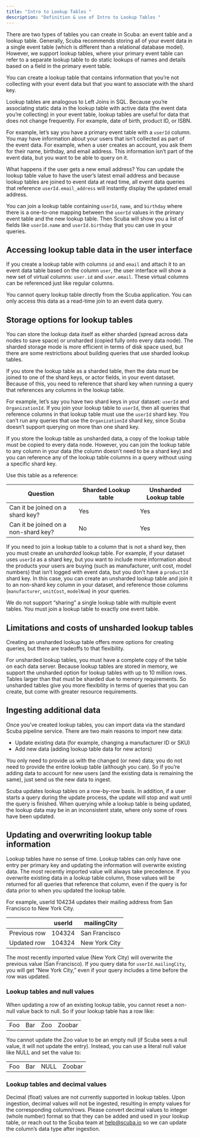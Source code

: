 ```yaml
---
title: "Intro to Lookup Tables "
description: "Definition & use of Intro to Lookup Tables "
---
```

There are two types of tables you can create in Scuba: an event table and a lookup table. Generally, Scuba recommends storing all of your event data in a single event table (which is different than a relational database model). However, we support lookup tables, where your primary event table can refer to a separate lookup table to do static lookups of names and details based on a field in the primary event table.

You can create a lookup table that contains information that you’re not collecting with your event data but that you want to associate with the shard key.

Lookup tables are analogous to Left Joins in SQL. Because you’re associating static data in the lookup table with active data (the event data you’re collecting) in your event table, lookup tables are useful for data that does not change frequently. For example, date of birth, product ID, or ISBN. 

For example, let’s say you have a primary event table with a `userId` column. You may have information about your users that isn’t collected as part of the event data. For example, when a user creates an account, you ask them for their name, birthday, and email address. This information isn’t part of the event data, but you want to be able to query on it. 

What happens if the user gets a new email address? You can update the lookup table value to have the user’s latest email address and because lookup tables are joined to event data at read time, all event data queries that reference `userId.email_address` will instantly display the updated email address.

You can join a lookup table containing `userId`, `name`, and `birthday` where there is a one-to-one mapping between the `userId` values in the primary event table and the new lookup table. Then Scuba will show you a list of fields like `userId.name` and `userId.birthday` that you can use in your queries. 

## Accessing lookup table data in the user interface

If you create a lookup table with columns `id` and `email` and attach it to an event data table based on the column `user`, the user interface will show a new set of virtual columns: `user.id` and `user.email`. These virtual columns can be referenced just like regular columns.

You cannot query lookup table directly from the Scuba application. You can only access this data as a read-time join to an event data query.

## Storage options for lookup tables

You can store the lookup data itself as either sharded (spread across data nodes to save space) or unsharded (copied fully onto every data node). The sharded storage mode is more efficient in terms of disk space used, but there are some restrictions about building queries that use sharded lookup tables.

If you store the lookup table as a sharded table, then the data must be joined to one of the shard keys, or actor fields, in your event dataset. Because of this, you need to reference that shard key when running a query that references any columns in the lookup table. 

For example, let’s say you have two shard keys in your dataset: `userId` and `OrganizationId`. If you join your lookup table to `userId`, then all queries that reference columns in that lookup table must use the `userId` shard key. You can’t run any queries that use the `OrganizationId` shard key, since Scuba doesn’t support querying on more than one shard key. 

If you store the lookup table as unsharded data, a copy of the lookup table must be copied to every data node. However, you can join the lookup table to any column in your data (the column doesn’t need to be a shard key) and you can reference any of the lookup table columns in a query without using a specific shard key. 

Use this table as a reference:

| Question | Sharded Lookup table | Unsharded Lookup table |
| --- | --- | --- |
| Can it be joined on a shard key? | Yes | Yes |
| Can it be joined on a non-shard key? | No  | Yes |

If you need to join a lookup table to a column that is not a shard key, then you must create an *unsharded* lookup table. For example, if your dataset uses `userId` as a shard key, but you want to include more information about the products your users are buying (such as manufacturer, unit cost, model numbers) that isn’t logged with event data, but you don’t have a `productId` shard key. In this case, you can create an unsharded lookup table and join it to an non-shard key column in your dataset, and reference those columns (`manufacturer`, `unitCost`, `modelNum`) in your queries. 

We do not support “sharing” a single lookup table with multiple event tables. You must join a lookup table to exactly one event table. 

## Limitations and costs of unsharded lookup tables

Creating an unsharded lookup table offers more options for creating queries, but there are tradeoffs to that flexibility. 

For unsharded lookup tables, you must have a complete copy of the table on each data server. Because lookup tables are stored in memory, we support the unsharded option for lookup tables with up to 10 million rows. Tables larger than that must be sharded due to memory requirements. So unsharded tables give you more flexibility in terms of queries that you can create, but come with greater resource requirements. 

## Ingesting additional data

Once you’ve created lookup tables, you can import data via the standard Scuba pipeline service. There are two main reasons to import new data:

- Update existing data (for example, changing a manufacturer ID or SKU)
- Add new data (adding lookup table data for new actors)

You only need to provide us with the changed (or new) data; you do not need to provide the entire lookup table (although you can). So if you’re adding data to account for new users (and the existing data is remaining the same), just send us the new data to ingest. 

Scuba updates lookup tables on a row-by-row basis. In addition, if a user starts a query during the update process, the update will stop and wait until the query is finished. When querying while a lookup table is being updated, the lookup data may be in an inconsistent state, where only some of rows have been updated.

## Updating and overwriting lookup table information

Lookup tables have no sense of time. Lookup tables can only have one entry per primary key and updating the information will overwrite existing data. The most recently imported value will always take precedence. If you overwrite existing data in a lookup table column, those values will be returned for all queries that reference that column, even if the query is for data prior to when you updated the lookup table. 

For example, userId 104234 updates their mailing address from San Francisco to New York City. 

|     | userId | mailingCity |
| --- | --- | --- |
| Previous row | 104324 | San Francisco |
| Updated row | 104324 | New York City |

The most recently imported value (New York City) will overwrite the previous value (San Francisco). If you query data for `userId.mailingCity`, you will get “New York City,” even if your query includes a time before the row was updated.

### Lookup tables and null values

When updating a row of an existing lookup table, you cannot reset a non-null value back to null. So if your lookup table has a row like:

|     |     |     |     |
| --- | --- | --- | --- |
| Foo | Bar | Zoo | Zoobar |

You cannot update the Zoo value to be an empty null (if Scuba sees a null value, it will not update the entry). Instead, you can use a literal null value like NULL and set the value to:

|     |     |     |     |
| --- | --- | --- | --- |
| Foo | Bar | NULL | Zoobar |

### Lookup tables and decimal values

Decimal (float) values are not currently supported in lookup tables. Upon ingestion, decimal values will not be ingested, resulting in empty values for the corresponding column/rows. Please convert decimal values to integer (whole number) format so that they can be added and used in your lookup table, or reach out to the Scuba team at [help@scuba.io](../mailto:help@scuba.io) so we can update the column’s data type after ingestion.